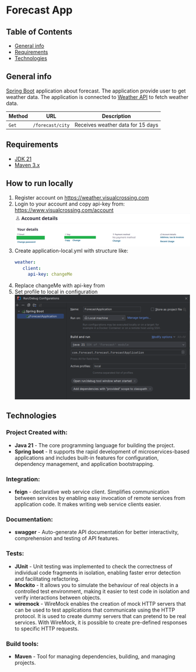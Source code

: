 # Forecast App

## Table of Contents

- [General info](#Generalinfo)
- [Requirements](#Requirements)
- [Technologies](#Technologies)

## General info <a name = "Generalinfo"></a>

<a href="https://spring.io/projects/spring-boot" target="blank"> Spring Boot</a> application about forecast. The application provide user to get weather data. The application is connected to <a href="https://spring.io/projects/spring-boot" target="blank"> Weather API</a> to fetch weather data.

| Method |       URL        |             Description           |
| ------ | ---------------- | --------------------------------- |
| `Get`  | `/forecast/city` | Receives weather data for 15 days |

## Requirements <a name = "Requirements"></a>

- <a href="https://spring.io/projects/spring-boot" target="blank"> JDK 21 </a>
- <a href="https://spring.io/projects/spring-boot" target="blank"> Maven 3.x </a>

## How to run locally <a name = "How to run locally"></a>

1. Register account on https://weather.visualcrossing.com
2. Login to your account and copy api-key from: https://www.visualcrossing.com/account
![img.png](img.png)
3. Create application-local.yml with structure like:
   ``` yaml 
   weather:
      client:
        api-key: changeMe
   ```
4. Replace changeMe with api-key from 
5. Set profile to local in configuration
![img_1.png](img_1.png)

## Technologies <a name = "Technologies"></a>

### Project Created with:

- **Java 21** - The core programming language for building the project.
- **Spring boot** - It supports the rapid development of microservices-based applications and includes built-in features for configuration, dependency management, and application bootstrapping.

### Integration:

- **feign** - declarative web service client. Simplifies communication between services by enabling easy invocation of remote services from application code. It makes writing web service clients easier.

### Documentation:
- **swagger** - Auto-generate API documentation for better interactivity, comprehension and testing of API features.

### Tests:
- **JUnit** - Unit testing was implemented to check the correctness of individual code fragments in isolation, enabling faster error detection and facilitating refactoring.
- **Mockito** - It allows you to simulate the behaviour of real objects in a controlled test environment, making it easier to test code in isolation and verify interactions between objects.
- **wiremock** - WireMock enables the creation of mock HTTP servers that can be used to test applications that communicate using the HTTP protocol. It is used to create dummy servers that can pretend to be real services. With WireMock, it is possible to create pre-defined responses to specific HTTP requests.

### Build tools:
- **Maven** - Tool for managing dependencies, building, and managing projects.